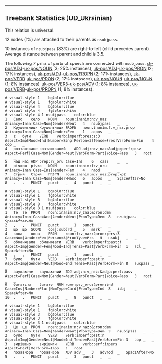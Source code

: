 

--------------------------------------------------------------------------------

## Treebank Statistics (UD_Ukrainian)

This relation is universal.

12 nodes (1%) are attached to their parents as `nsubjpass`.

10 instances of `nsubjpass` (83%) are right-to-left (child precedes parent).
Average distance between parent and child is 3.5.

The following 7 pairs of parts of speech are connected with `nsubjpass`: [uk-pos/ADJ]()-[uk-pos/NOUN]() (3; 25% instances), [uk-pos/ADJ]()-[uk-pos/PRON]() (2; 17% instances), [uk-pos/ADJ]()-[uk-pos/PROPN]() (2; 17% instances), [uk-pos/VERB]()-[uk-pos/PRON]() (2; 17% instances), [uk-pos/NOUN]()-[uk-pos/NOUN]() (1; 8% instances), [uk-pos/VERB]()-[uk-pos/ADV]() (1; 8% instances), [uk-pos/VERB]()-[uk-pos/PROPN]() (1; 8% instances).


~~~ conllu
# visual-style 1	bgColor:blue
# visual-style 1	fgColor:white
# visual-style 4	bgColor:blue
# visual-style 4	fgColor:white
# visual-style 4 1 nsubjpass	color:blue
1	Село	село	NOUN	noun:inanim:n:v_naz	Animacy=Inan|Case=Nom|Gender=Neut	4	nsubjpass	_	_
2	Крушельниця	Крушельниця	PROPN	noun:inanim:f:v_naz:prop	Animacy=Inan|Case=Nom|Gender=Fem	1	appos	_	_
3	є	бути	VERB	verb:imperf:pres:s:3	Aspect=Imp|Mood=Ind|Number=Sing|Person=3|Tense=Pres|VerbForm=Fin	4	cop	_	_
4	розташоване	розташований	ADJ	adj:n:v_naz:&adjp:perf:pasv	Aspect=Perf|Case=Nom|Gender=Neut|VerbForm=Part|Voice=Pass	0	root	_	_
5	над	над	ADP	prep:rv_oru	Case=Ins	6	case	_	_
6	річкою	річка	NOUN	noun:inanim:f:v_oru	Animacy=Inan|Case=Ins|Gender=Fem	4	nmod	_	_
7	Стрий	Стрий	PROPN	noun:inanim:m:v_naz:prop:xp2	Animacy=Inan|Case=Nom|Gender=Masc	6	appos	_	SpaceAfter=No
8	.	.	PUNCT	punct	_	4	punct	_	_

~~~


~~~ conllu
# visual-style 1	bgColor:blue
# visual-style 1	fgColor:white
# visual-style 8	bgColor:blue
# visual-style 8	fgColor:white
# visual-style 8 1 nsubjpass	color:blue
1	Те	те	PRON	noun:inanim:n:v_zna:&pron:dem	Animacy=Inan|Case=Acc|Gender=Neut|PronType=Dem	8	nsubjpass	_	SpaceAfter=No
2	,	,	PUNCT	punct	_	1	punct	_	_
3	що	що	SCONJ	conj:subord	_	5	mark	_	_
4	вона	вона	PRON	noun:f:v_naz:&pron:pers:3	Case=Nom|Gender=Fem|Person=3|PronType=Prs	5	nsubj	_	_
5	обманювала	обманювати	VERB	verb:imperf:past:f	Aspect=Imp|Gender=Fem|Mood=Ind|Tense=Past|VerbForm=Fin	1	acl	_	SpaceAfter=No
6	,	,	PUNCT	punct	_	1	punct	_	_
7	було	бути	VERB	verb:imperf:past:n	Aspect=Imp|Gender=Neut|Mood=Ind|Tense=Past|VerbForm=Fin	8	auxpass	_	_
8	зауважене	зауважений	ADJ	adj:n:v_naz:&adjp:perf:pasv	Aspect=Perf|Case=Nom|Gender=Neut|VerbForm=Part|Voice=Pass	0	root	_	_
9	багатьма	багато	NUM	numr:p:v_oru:&pron:ind	Case=Ins|Number=Plur|NumType=Card|PronType=Ind	8	iobj	_	SpaceAfter=No
10	.	.	PUNCT	punct	_	8	punct	_	_

~~~


~~~ conllu
# visual-style 1	bgColor:blue
# visual-style 1	fgColor:white
# visual-style 3	bgColor:blue
# visual-style 3	fgColor:white
# visual-style 3 1 nsubjpass	color:blue
1	Це	це	PRON	noun:inanim:n:v_naz:&pron:dem	Animacy=Inan|Case=Nom|Gender=Neut|PronType=Dem	3	nsubjpass	_	_
2	було	бути	VERB	verb:imperf:past:n	Aspect=Imp|Gender=Neut|Mood=Ind|Tense=Past|VerbForm=Fin	3	cop	_	_
3	вирішено	вирішити	VERB	verb:perf:impers	Aspect=Perf|VerbForm=Imps	0	root	_	_
4	позавчора	позавчора	ADV	adv	_	3	advmod	_	SpaceAfter=No
5	.	.	PUNCT	punct	_	3	punct	_	_

~~~


